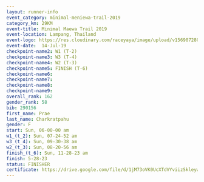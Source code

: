 ```yaml
---
layout: runner-info 
event_category: minimal-meniewa-trail-2019 
category_km: 29KM 
event-title: Minimal Maewa Trail 2019 
event-location: Lampang, Thailand 
event-logo: https://res.cloudinary.com/raceyaya/image/upload/v1569072805/logo/minimal-trail_ktnvsp.jpg 
event-date:  14-Jul-19 
checkpoint-name2: W1 (T-2) 
checkpoint-name3: W3 (T-4) 
checkpoint-name4: W2 (T-3) 
checkpoint-name5: FINISH (T-6) 
checkpoint-name6: 
checkpoint-name7: 
checkpoint-name8: 
checkpoint-name9: 
overall_rank: 162
gender_rank: 58
bib: 290156
first_name: Prae
last_name: Charkratpahu
gender: F
start: Sun, 06-00-00 am
w1_(t_2): Sun, 07-24-52 am
w3_(t_4): Sun, 09-30-38 am
w2_(t_3): Sun, 08-20-56 am
finish_(t_6): Sun, 11-28-23 am
finish: 5-28-23
status: FINISHER
certificate: https://drive.google.com/file/d/1jM73oVK0UcXTdVYviizSkleywxaE692x/view?usp=sharing
---
```

